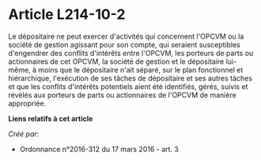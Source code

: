 # Article L214-10-2

Le dépositaire ne peut exercer d'activités qui concernent l'OPCVM ou la société de gestion agissant pour son compte, qui
seraient susceptibles d'engendrer des conflits d'intérêts entre l'OPCVM, les porteurs de parts ou actionnaires de cet OPCVM,
la société de gestion et le dépositaire lui-même, à moins que le dépositaire n'ait séparé, sur le plan fonctionnel et
hiérarchique, l'exécution de ses tâches de dépositaire et ses autres tâches et que les conflits d'intérêts potentiels aient
été identifiés, gérés, suivis et révélés aux porteurs de parts ou actionnaires de l'OPCVM de manière appropriée.

**Liens relatifs à cet article**

_Créé par_:

  - Ordonnance n°2016-312 du 17 mars 2016 - art. 3
